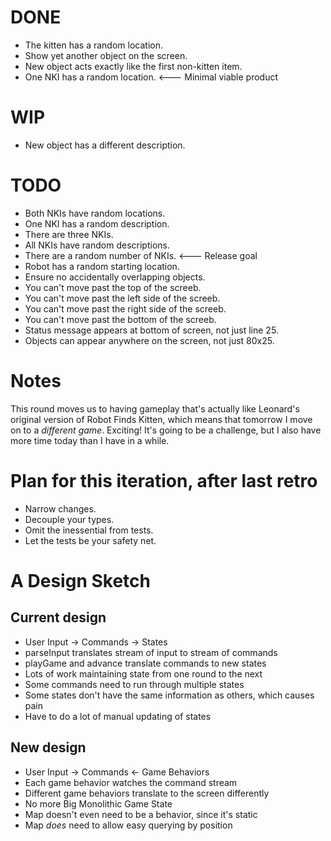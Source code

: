 # DONE

* The kitten has a random location.
* Show yet another object on the screen.
* New object acts exactly like the first non-kitten item.
* One NKI has a random location. &lt;--- Minimal viable product

# WIP

* New object has a different description.

# TODO

* Both NKIs have random locations.
* One NKI has a random description.
* There are three NKIs.
* All NKIs have random descriptions.
* There are a random number of NKIs. &lt;--- Release goal
* Robot has a random starting location.
* Ensure no accidentally overlapping objects.
* You can't move past the top of the screeb.
* You can't move past the left side of the screeb.
* You can't move past the right side of the screeb.
* You can't move past the bottom of the screeb.
* Status message appears at bottom of screen, not just line 25.
* Objects can appear anywhere on the screen, not just 80x25.

# Notes

This round moves us to having gameplay that's actually like Leonard's original version of Robot Finds Kitten, which means that tomorrow I move on to a *different game*. Exciting! It's going to be a challenge, but I also have more time today than I have in a while.

# Plan for this iteration, after last retro

* Narrow changes.
* Decouple your types.
* Omit the inessential from tests.
* Let the tests be your safety net.

# A Design Sketch

## Current design

* User Input -> Commands -> States
* parseInput translates stream of input to stream of commands
* playGame and advance translate commands to new states
* Lots of work maintaining state from one round to the next
* Some commands need to run through multiple states
* Some states don't have the same information as others, which causes pain
* Have to do a lot of manual updating of states

## New design

* User Input -> Commands &lt;- Game Behaviors
* Each game behavior watches the command stream
* Different game behaviors translate to the screen differently
* No more Big Monolithic Game State
* Map doesn't even need to be a behavior, since it's static
* Map *does* need to allow easy querying by position
